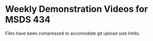 # Weekly Demonstration Videos for MSDS 434
Files have been compressed to accomodate git upload size limits.
